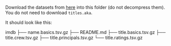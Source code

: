 Download the datasets from [here](https://datasets.imdbws.com/) into this folder (do not decompress them). You do not need to download `titles.aka`.

It should look like this:

imdb
   ├── name.basics.tsv.gz
   ├── README.md
   ├── title.basics.tsv.gz
   ├── title.crew.tsv.gz
   ├── title.principals.tsv.gz
   └── title.ratings.tsv.gz